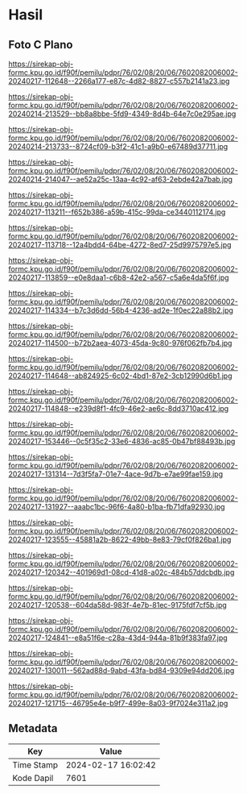 # Hasil

## Foto C Plano

https://sirekap-obj-formc.kpu.go.id/f90f/pemilu/pdpr/76/02/08/20/06/7602082006002-20240217-112648--2266a177-e87c-4d82-8827-c557b2141a23.jpg

https://sirekap-obj-formc.kpu.go.id/f90f/pemilu/pdpr/76/02/08/20/06/7602082006002-20240214-213529--bb8a8bbe-5fd9-4349-8d4b-64e7c0e295ae.jpg

https://sirekap-obj-formc.kpu.go.id/f90f/pemilu/pdpr/76/02/08/20/06/7602082006002-20240214-213733--8724cf09-b3f2-41c1-a9b0-e67489d37711.jpg

https://sirekap-obj-formc.kpu.go.id/f90f/pemilu/pdpr/76/02/08/20/06/7602082006002-20240214-214047--ae52a25c-13aa-4c92-af63-2ebde42a7bab.jpg

https://sirekap-obj-formc.kpu.go.id/f90f/pemilu/pdpr/76/02/08/20/06/7602082006002-20240217-113211--f652b386-a59b-415c-99da-ce3440112174.jpg

https://sirekap-obj-formc.kpu.go.id/f90f/pemilu/pdpr/76/02/08/20/06/7602082006002-20240217-113718--12a4bdd4-64be-4272-8ed7-25d9975797e5.jpg

https://sirekap-obj-formc.kpu.go.id/f90f/pemilu/pdpr/76/02/08/20/06/7602082006002-20240217-113859--e0e8daa1-c6b8-42e2-a567-c5a6e4da5f6f.jpg

https://sirekap-obj-formc.kpu.go.id/f90f/pemilu/pdpr/76/02/08/20/06/7602082006002-20240217-114334--b7c3d6dd-56b4-4236-ad2e-1f0ec22a88b2.jpg

https://sirekap-obj-formc.kpu.go.id/f90f/pemilu/pdpr/76/02/08/20/06/7602082006002-20240217-114500--b72b2aea-4073-45da-9c80-976f062fb7b4.jpg

https://sirekap-obj-formc.kpu.go.id/f90f/pemilu/pdpr/76/02/08/20/06/7602082006002-20240217-114648--ab824925-6c02-4bd1-87e2-3cb12990d6b1.jpg

https://sirekap-obj-formc.kpu.go.id/f90f/pemilu/pdpr/76/02/08/20/06/7602082006002-20240217-114848--e239d8f1-4fc9-46e2-ae6c-8dd3710ac412.jpg

https://sirekap-obj-formc.kpu.go.id/f90f/pemilu/pdpr/76/02/08/20/06/7602082006002-20240217-153446--0c5f35c2-33e6-4836-ac85-0b47bf88493b.jpg

https://sirekap-obj-formc.kpu.go.id/f90f/pemilu/pdpr/76/02/08/20/06/7602082006002-20240217-131314--7d3f5fa7-01e7-4ace-9d7b-e7ae99fae159.jpg

https://sirekap-obj-formc.kpu.go.id/f90f/pemilu/pdpr/76/02/08/20/06/7602082006002-20240217-131927--aaabc1bc-96f6-4a80-b1ba-fb71dfa92930.jpg

https://sirekap-obj-formc.kpu.go.id/f90f/pemilu/pdpr/76/02/08/20/06/7602082006002-20240217-123555--45881a2b-8622-49bb-8e83-79cf0f826ba1.jpg

https://sirekap-obj-formc.kpu.go.id/f90f/pemilu/pdpr/76/02/08/20/06/7602082006002-20240217-120342--401969d1-08cd-41d8-a02c-484b57ddcbdb.jpg

https://sirekap-obj-formc.kpu.go.id/f90f/pemilu/pdpr/76/02/08/20/06/7602082006002-20240217-120538--604da58d-983f-4e7b-81ec-9175fdf7cf5b.jpg

https://sirekap-obj-formc.kpu.go.id/f90f/pemilu/pdpr/76/02/08/20/06/7602082006002-20240217-124841--e8a51f6e-c28a-43d4-944a-81b9f383fa97.jpg

https://sirekap-obj-formc.kpu.go.id/f90f/pemilu/pdpr/76/02/08/20/06/7602082006002-20240217-130011--562ad88d-9abd-43fa-bd84-9309e94dd206.jpg

https://sirekap-obj-formc.kpu.go.id/f90f/pemilu/pdpr/76/02/08/20/06/7602082006002-20240217-121715--46795e4e-b9f7-499e-8a03-9f7024e311a2.jpg


## Metadata

| Key        | Value               |
| ---------- | ------------------- |
| Time Stamp | 2024-02-17 16:02:42 |
| Kode Dapil | 7601                |



